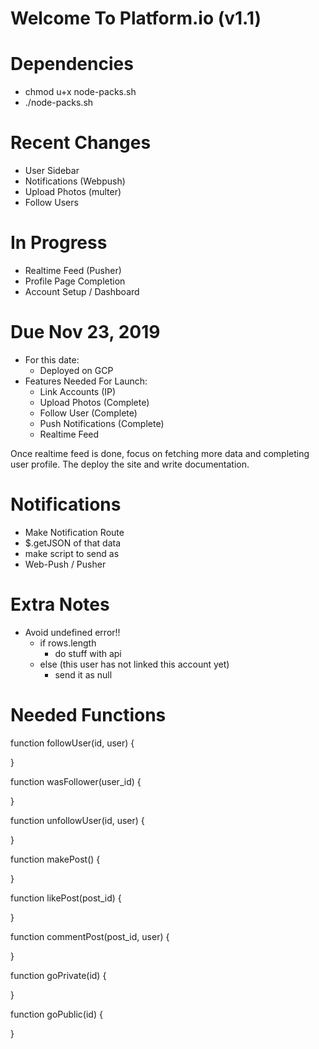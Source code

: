 # Welcome To Platform.io (v1.1)

# Dependencies
  - chmod u+x node-packs.sh
  - ./node-packs.sh

# Recent Changes
  - User Sidebar
  - Notifications (Webpush)
  - Upload Photos (multer)
  - Follow Users

# In Progress
  - Realtime Feed (Pusher)
  - Profile Page Completion
  - Account Setup / Dashboard

# Due Nov 23, 2019
  - For this date:
    - Deployed on GCP
  - Features Needed For Launch:
    - Link Accounts (IP)
    - Upload Photos (Complete)
    - Follow User (Complete)
    - Push Notifications (Complete)
    - Realtime Feed

Once realtime feed is done, focus on fetching more data and completing
user profile. The deploy the site and write documentation.    

# Notifications
  - Make Notification Route
  - $.getJSON of that data
  - make script to send as
  - Web-Push / Pusher

# Extra Notes
  - Avoid undefined error!!
    - if rows.length
        - do stuff with api
    - else (this user has not linked this account yet)
        - send it as null


# Needed Functions

function followUser(id, user) {

}

function wasFollower(user_id) {

}

function unfollowUser(id, user) {

}

function makePost() {

}

function likePost(post_id) {

}

function commentPost(post_id, user) {

}

function goPrivate(id) {

}

function goPublic(id) {

}
